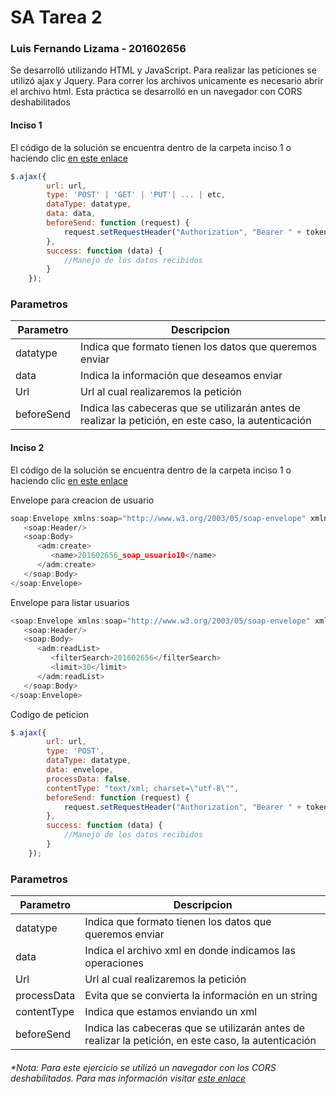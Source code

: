 # SA Tarea 2
### Luis Fernando Lizama - 201602656

Se desarrolló utilizando HTML y JavaScript. Para realizar las peticiones se utilizó ajax y Jquery. Para correr los archivos unicamente es necesario abrir el archivo html. Esta práctica se desarrolló en un navegador con CORS deshabilitados

#### Inciso 1
El código de la solución se encuentra dentro de la carpeta inciso 1 o haciendo clic [en este enlace ](https://github.com/luisferliza/SA-Tarea1/blob/Tarea2/Inciso%201/js/main.js)


```javascript
$.ajax({
        url: url,
        type: 'POST' | 'GET' | 'PUT'| ... | etc, 
        dataType: datatype, 
        data: data, 
        beforeSend: function (request) {
            request.setRequestHeader("Authorization", "Bearer " + token);
        },
        success: function (data) {
            //Manejo de los datos recibidos
        }
    });
```

### Parametros
| Parametro | Descripcion |
| ------ | ------ |
| datatype | Indica que formato tienen los datos que queremos enviar |
| data | Indica la información que deseamos enviar |
| Url | Url al cual realizaremos la petición |
| beforeSend | Indica las cabeceras que se utilizarán antes de realizar la petición, en este caso, la autenticación |

#### Inciso 2
El código de la solución se encuentra dentro de la carpeta inciso 1 o haciendo clic [en este enlace ](https://github.com/luisferliza/SA-Tarea1/blob/Tarea2/Inciso%202/js/main.js)

Envelope para creacion de usuario
```javascript
soap:Envelope xmlns:soap="http://www.w3.org/2003/05/soap-envelope" xmlns:adm="https://api.softwareavanzado.world/media/redcore/webservices/joomla/administrator.contact.1.0.0.wsdl">
   <soap:Header/>
   <soap:Body>
      <adm:create>
         <name>201602656_soap_usuario10</name>         
      </adm:create>
   </soap:Body>
</soap:Envelope>
```
Envelope para listar usuarios
```javascript
<soap:Envelope xmlns:soap="http://www.w3.org/2003/05/soap-envelope" xmlns:adm="https://api.softwareavanzado.world/media/redcore/webservices/joomla/administrator.contact.1.0.0.wsdl">
   <soap:Header/>
   <soap:Body>
      <adm:readList>         
         <filterSearch>201602656</filterSearch>         
         <limit>30</limit>       
      </adm:readList>
   </soap:Body>
</soap:Envelope>
```

Codigo de peticion
```javascript
$.ajax({
        url: url,
        type: 'POST', 
        dataType: datatype,                 
        data: envelope,
        processData: false,
        contentType: "text/xml; charset=\"utf-8\"",
        beforeSend: function (request) {
            request.setRequestHeader("Authorization", "Bearer " + token);
        },
        success: function (data) {
            //Manejo de los datos recibidos
        }
    });
```

### Parametros
| Parametro | Descripcion |
| ------ | ------ |
| datatype | Indica que formato tienen los datos que queremos enviar |
| data | Indica el archivo xml en donde indicamos las operaciones |
| Url | Url al cual realizaremos la petición |
| processData | Evita que se convierta la información en un string |
| contentType | Indica que estamos enviando un xml |
| beforeSend | Indica las cabeceras que se utilizarán antes de realizar la petición, en este caso, la autenticación |

###### *Nota: Para este ejercicio se utilizó un navegador con los CORS deshabilitados. Para mas información visitar [este enlace ](https://alfilatov.com/posts/run-chrome-without-cors/)
